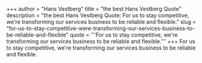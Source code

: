 +++
author = "Hans Vestberg"
title = "the best Hans Vestberg Quote"
description = "the best Hans Vestberg Quote: For us to stay competitive, we're transforming our services business to be reliable and flexible."
slug = "for-us-to-stay-competitive-were-transforming-our-services-business-to-be-reliable-and-flexible"
quote = '''For us to stay competitive, we're transforming our services business to be reliable and flexible.'''
+++
For us to stay competitive, we're transforming our services business to be reliable and flexible.
